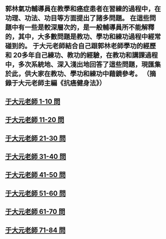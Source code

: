 ##     郭林氣功輔導員在教學和癌症患者在習練的過程中，在功理、功法、功目等方面提出了諸多問題。 在這些問題中有一些是較深層次的，是一般輔導員所不能解釋的，其中，大多數問題是教功、學功和練功過程中經常碰到的。 于大元老師結合自己跟郭林老師學功的經歷和 20多年自己練功、教功的經驗，在教功和講課過程中，多次系統地、深入淺出地回答了這些問題，現匯集於此，供大家在教功、學功和練功中藉鏡參考。  （摘錄于大元老師主編《抗癌健身法》）

## [于大元老師 1-10 問](/于1.md)

## [于大元老師 11-20 問](/于2.md)

## [于大元老師 21-30 問](/于3.md)

## [于大元老師 31-40 問](/于4.md)

## [于大元老師 41-50 問](/于5.md)

## [于大元老師 51-60 問](/于6.md)

## [于大元老師 61-70 問](/于7.md)

## [于大元老師 71-84 問](/于8.md)
